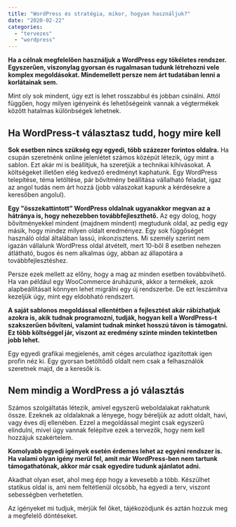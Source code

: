 ```yaml
---
title: "WordPress és stratégia, mikor, hogyan használjuk?"
date: "2020-02-22"
categories: 
  - "tervezes"
  - "wordpress"
---
```


**Ha a célnak megfelelően használjuk a WordPress egy tökéletes rendszer. Egyszerűen, viszonylag gyorsan és rugalmasan tudunk létrehozni vele komplex megoldásokat. Mindemellett persze nem árt tudatában lenni a korlátainak sem.**

Mint oly sok mindent, úgy ezt is lehet rosszabbul és jobban csinálni. Attól függően, hogy milyen igényeink és lehetőségeink vannak a végtermékek között hatalmas különbségek lehetnek.

## Ha WordPress-t választasz tudd, hogy mire kell

**Sok esetben nincs szükség egy egyedi, több százezer forintos oldalra.** Ha csupán szeretnénk online jelenlétet számos középút létezik, úgy mint a sablon. Ezt akár mi is beállítjuk, ha szeretjük a technikai kihívásokat. A költségeket illetően elég kedvező eredményt kaphatunk. Egy WordPress telepítése, téma letöltése, pár bővítmény beállítása vállalható feladat, igaz az angol tudás nem árt hozzá (jobb válaszokat kapunk a kérdésekre a keresőben angolul).

**Egy "összekattintott" WordPress oldalnak ugyanakkor megvan az a hátránya is, hogy nehezebben továbbfejleszthető.** Az egy dolog, hogy bővítményekkel mindent (majdnem mindent) megtudunk oldal, az pedig egy másik, hogy mindez milyen oldalt eredményez. Egy sok függőséget használó oldal általában lassú, inkonzisztens. Mi személy szerint nem igazán vállalunk WordPress oldal átvételt, mert 10-ből 8 esetben nehezen átlátható, bugos és nem alkalmas úgy, abban az állapotára a továbbfejlesztéshez.

Persze ezek mellett az előny, hogy a mag az minden esetben továbbvihető. Ha van például egy WooCommerce áruházunk, akkor a termékek, azok alapbeállításait könnyen lehet migrálni egy új rendszerbe. De ezt leszámítva kezeljük úgy, mint egy eldobható rendszert.

**A saját sablonos megoldással ellentétben a fejlesztést akár rábízhatjuk azokra is, akik tudnak programozni, tudják, hogyan kell a WordPress-t szakszerűen bővíteni, valamint tudnak minket hosszú távon is támogatni. Ez több költséggel jár, viszont az eredmény szinte minden tekintetben jobb lehet.**

Egy egyedi grafikai megjelenés, amit céges arculathoz igazítottak igen profin néz ki. Egy gyorsan betöltődő oldalt nem csak a felhasználók szeretnek majd, de a keresők is.

## Nem mindig a WordPress a jó választás

Számos szolgáltatás létezik, amivel egyszerű weboldalakat rakhatunk össze. Ezeknek az oldalaknak a lényege, hogy béreljük az adott oldalt, havi, vagy éves díj ellenében. Ezzel a megoldással megint csak egyszerű elindulni, mivel úgy vannak felépítve ezek a tervezők, hogy nem kell hozzájuk szakértelem.

**Komolyabb egyedi igények esetén érdemes lehet az egyéni rendszer is. Ha valami olyan igény merül fel, amit már WordPress-ben nem tartunk támogathatónak, akkor már csak egyedire tudunk ajánlatot adni.**

Akadhat olyan eset, ahol meg épp hogy a kevesebb a több. Készülhet statikus oldal is, ami nem feltétlenül olcsóbb, ha egyedi a terv, viszont sebességben verhetetlen.

Az igényeket mi tudjuk, mérjük fel őket, tájékozódjunk és aztán hozzuk meg a megfelelő döntéseket.
